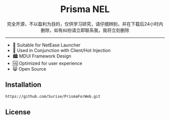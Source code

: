 


<h1 align="center">Prisma NEL</h1>

<p align="center">
  完全开源，不以盈利为目的，仅供学习研究，请仔细辨别，并在下载后24小时内删除，如有纠纷请立即联系我，我将立刻删除
  <br/>
</p>

<hr/>

* 🧩 Suitable for NetEase Launcher
* 🚛 Used in Conjunction with Client/Hot Injection
* 🏙️ MDUI Framework Design
* 🆚 Optimized for user experience
* 😸 Open Source


## Installation

```sh
https://github.com/Surise/PrismaForWeb.git
```

## License


